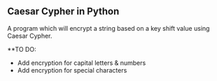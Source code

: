 ## Caesar Cypher in Python

A program which will encrypt a string based on a key shift value using Caesar Cypher.

**TO DO:
- Add encryption for capital letters & numbers
- Add encryption for special characters
